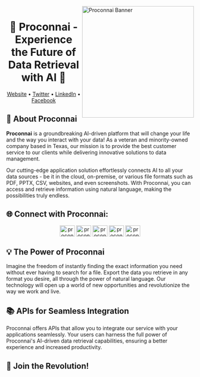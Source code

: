 <img src="./images/proconnai_banner.jpg" align="right" alt="Proconnai Banner" width="300" />

<h1 align="center">🌟 Proconnai - Experience the Future of Data Retrieval with AI 🌟</h1>

<p align="center">
  <a href="https://www.proconnai.com">Website</a> •
  <a href="https://twitter.com/proconnai">Twitter</a> •
  <a href="https://linkedin.com/in/proconnai">LinkedIn</a> •
  <a href="https://facebook.com/proconnai">Facebook</a>
</p>

## 🚀 About Proconnai

**Proconnai** is a groundbreaking AI-driven platform that will change your life and the way you interact with your data! As a veteran and minority-owned company based in Texas, our mission is to provide the best customer service to our clients while delivering innovative solutions to data management.

Our cutting-edge application solution effortlessly connects AI to all your data sources - be it in the cloud, on-premise, or various file formats such as PDF, PPTX, CSV, websites, and even screenshots. With Proconnai, you can access and retrieve information using natural language, making the possibilities truly endless.

## 🌐 Connect with Proconnai:

<p align="center">
<a href="https://twitter.com/proconnai" target="_blank"><img align="center" src="https://raw.githubusercontent.com/rahuldkjain/github-profile-readme-generator/master/src/images/icons/Social/twitter.svg" alt="proconnai" height="30" width="40" /></a>
<a href="https://linkedin.com/in/proconnai" target="_blank"><img align="center" src="https://raw.githubusercontent.com/rahuldkjain/github-profile-readme-generator/master/src/images/icons/Social/linked-in-alt.svg" alt="proconnai" height="30" width="40" /></a>
<a href="https://fb.com/proconnai" target="_blank"><img align="center" src="https://raw.githubusercontent.com/rahuldkjain/github-profile-readme-generator/master/src/images/icons/Social/facebook.svg" alt="proconnai" height="30" width="40" /></a>
<a href="https://instagram.com/proconnai" target="_blank"><img align="center" src="https://raw.githubusercontent.com/rahuldkjain/github-profile-readme-generator/master/src/images/icons/Social/instagram.svg" alt="proconnai" height="30" width="40" /></a>
<a href="https://www.youtube.com/c/proconnai" target="_blank"><img align="center" src="https://raw.githubusercontent.com/rahuldkjain/github-profile-readme-generator/master/src/images/icons/Social/youtube.svg" alt="proconnai" height="30" width="40" /></a>
</p>

## 💡 The Power of Proconnai

Imagine the freedom of instantly finding the exact information you need without ever having to search for a file. Export the data you retrieve in any format you desire, all through the power of natural language. Our technology will open up a world of new opportunities and revolutionize the way we work and live.

## 📚 APIs for Seamless Integration

Proconnai offers APIs that allow you to integrate our service with your applications seamlessly. Your users can harness the full power of Proconnai's AI-driven data retrieval capabilities, ensuring a better experience and increased productivity.

## 🌟 Join the Revolution!

